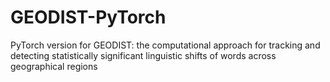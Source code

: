 # GEODIST-PyTorch
PyTorch version for GEODIST: the computational approach for tracking and detecting statistically significant linguistic shifts of words across geographical regions
